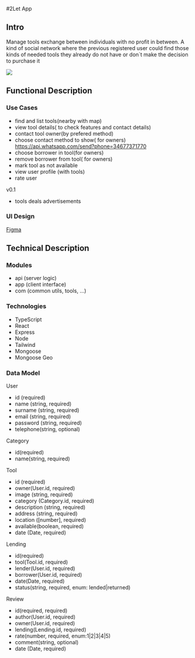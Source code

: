 #2Let App

## Intro

Manage tools exchange between individuals with no profit in between. A kind of social network where the previous registered user could find those kinds of needed tools they already do not have or don´t make the decision to purchase it

![](https://media.giphy.com/media/FaIDQOgN69FXq/giphy.gif?cid=790b7611nsd69k2sqro1cedzhli9u2jljz3094cyrmjihbju&ep=v1_gifs_search&rid=giphy.gif&ct=g)

## Functional Description

### Use Cases

- find and list tools(nearby with map)
- view tool details( to check features and contact details)
- contact tool owner(by prefered method)
- choose contact method to show( for owners) https://api.whatsapp.com/send?phone=34677371770
- choose borrower in tool(for owners)
- remove borrower from tool( for owners)
- mark tool as not available
- view user profile (with tools)
- rate user


v0.1
- tools deals advertisements

### UI Design

[Figma](https://www.figma.com/file/VzbMk7JT8mrKe1roYrWp0c/Untitled-(Copy)?type=design&node-id=2117%3A107&mode=design&t=inLXS0vgX0bYmHOq-1)

## Technical Description

### Modules

- api (server logic)
- app (client interface)
- com (common utils, tools, ...)

### Technologies

- TypeScript
- React
- Express
- Node
- Tailwind
- Mongoose
- Mongoose Geo



### Data Model

User
- id (required)
- name (string, required)
- surname (string, required)
- email (string, required)
- password (string, required)
- telephone(string, optional)

Category
- id(required)
- name(string, required)

Tool
- id (required)
- owner(User.id, required)
- image (string, required)
- category (Category.id, required)
- description (string, required)
- address (string, required) 
- location ([number], required)
- available(boolean, required)
- date (Date, required)

Lending
- id(required)
- tool(Tool.id, required)
- lender(User.id, required)
- borrower(User.id, required)
- date(Date, required)
- status(string, required, enum: lended|returned)

Review
- id(required, required)
- author(User.id, required)
- owner(User.id, required)
- lending(Lending.id, required)
- rate(number, required, enum:1|2|3|4|5)
- comment(string, optional)
- date (Date, required)



